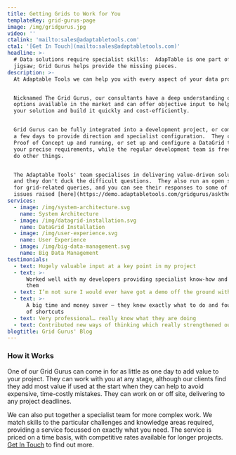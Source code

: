 ```yaml
---
title: Getting Grids to Work for You
templateKey: grid-gurus-page
image: /img/gridgurus.jpg
video: ''
ctalink: 'mailto:sales@adaptabletools.com'
cta1: '[Get In Touch](mailto:sales@adaptabletools.com)'
headline: >-
  # Data solutions require specialist skills:  AdapTable is one part of the
  jigsaw; Grid Gurus helps provide the missing pieces.
description: >-
  At Adaptable Tools we can help you with every aspect of your data project. 


  Nicknamed The Grid Gurus, our consultants have a deep understanding of all the
  options available in the market and can offer objective input to help design
  your solution and build it quickly and cost-efficiently.  


  Grid Gurus can be fully integrated into a development project, or come in for
  a few days to provide direction and specialist configuration.  They can get a
  Proof of Concept up and running, or set up and configure a DataGrid to suit
  your precise requirements, while the regular development team is freed up to
  do other things.


  The Adaptable Tools' team specialises in delivering value-driven solutions,
  and they don't duck the difficult questions.  They also run an open surgery
  for grid-related queries, and you can see their responses to some of the
  issues raised [here](https://demo.adaptabletools.com/gridgurus/asktheexperts).
services:
  - image: /img/system-architecture.svg
    name: System Architecture
  - image: /img/datagrid-installation.svg
    name: DataGrid Installation
  - image: /img/user-experience.svg
    name: User Experience
  - image: /img/big-data-management.svg
    name: Big Data Management
testimonials:
  - text: Hugely valuable input at a key point in my project
  - text: >-
      Worked well with my developers providing specialist know-how and training
      them
  - text: I’m not sure I would ever have got a demo off the ground without them
  - text: >-
      A big time and money saver – they knew exactly what to do and found lots
      of shortcuts
  - text: Very professional… really know what they are doing
  - text: Contributed new ways of thinking which really strengthened our approach
blogtitle: Grid Gurus' Blog
---
```

### How it Works

One of our Grid Gurus can come in for as little as one day to add value to your project. They can work with you at any stage, although our clients find they add most value if used at the start when they can help to avoid expensive, time-costly mistakes. They can work on or off site, delivering to any project deadlines.

We can also put together a specialist team for more complex work. We match skills to the particular challenges and knowledge areas required, providing a service focussed on exactly what you need. The service is priced on a time basis, with competitive rates available for longer projects. [Get In Touch](mailto:sales@adaptabletools.com) to find out more.
